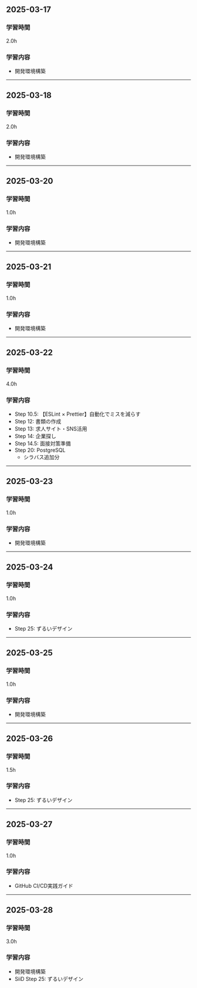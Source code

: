 ## 2025-03-17
### 学習時間
2.0h
### 学習内容
- 開発環境構築
___
## 2025-03-18
### 学習時間
2.0h
### 学習内容
- 開発環境構築
___
## 2025-03-20
### 学習時間
1.0h
### 学習内容
- 開発環境構築
___
## 2025-03-21
### 学習時間
1.0h
### 学習内容
- 開発環境構築
___
## 2025-03-22
### 学習時間
4.0h
### 学習内容
- Step 10.5: 【ESLint × Prettier】自動化でミスを減らす
- Step 12: 書類の作成
- Step 13: 求人サイト・SNS活用
- Step 14: 企業探し
- Step 14.5: 面接対策準備
- Step 20: PostgreSQL
    - シラバス追加分
___
## 2025-03-23
### 学習時間
1.0h
### 学習内容
- 開発環境構築
___
## 2025-03-24
### 学習時間
1.0h
### 学習内容
- Step 25: ずるいデザイン 
___
## 2025-03-25
### 学習時間
1.0h
### 学習内容
- 開発環境構築
___
## 2025-03-26
### 学習時間
1.5h
### 学習内容
- Step 25: ずるいデザイン 
___
## 2025-03-27
### 学習時間
1.0h
### 学習内容
- GitHub CI/CD実践ガイド 
___
## 2025-03-28
### 学習時間
3.0h
### 学習内容
- 開発環境構築
- SiiD Step 25: ずるいデザイン
